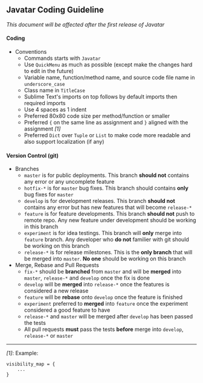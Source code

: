 ## Javatar Coding Guideline

*This document will be affected after the first release of Javatar*

#### Coding

- Conventions
  - Commands starts with `Javatar`
  - Use `QuickMenu` as much as possible (except make the changes hard to edit in the future)
  - Variable name, function/method name, and source code file name in `underscore_case`
  - Class name in `TitleCase`
  - Sublime Text's imports on top follows by default imports then required imports
  - Use 4 spaces as 1 indent
  - Preferred 80x80 code size per method/function or smaller
  - Preferred `{` on the same line as assignment and `}` aligned with the assignment *[1]*
  - Preferred `Dict` over `Tuple` or `List` to make code more readable and also support localization (if any)

#### Version Control (git)

- Branches
  - `master` is for public deployments. This branch **should not** contains any error or any uncomplete feature
  - `hotfix-*` is for `master` bug fixes. This branch should contains **only** bug fixes for `master`
  - `develop` is for development releases. This branch **should not** contains any error but has new features that will become `release-*`
  - `feature` is for feature developments. This branch **should not** push to remote repo. Any new feature under development should be working in this branch
  - `experiment` is for idea testings. This branch will **only** merge into `feature` branch. Any developer who **do not** familier with git should be working on this branch
  - `release-*` is for release milestones. This is the **only branch** that will be merged into `master`. **No one** should be working on this branch
- Merge, Rebase and Pull Requests
  - `fix-*` should be **branched** from `master` and will be **merged** into `master`, `release-*` and `develop` once the fix is done
  - `develop` will be **merged** into `release-*` once the features is considered a new release
  - `feature` will be **rebase** onto `develop` once the feature is finished
  - `experiment` preferred to **merged** into `feature` once the experiment considered a good feature to have
  - `release-*` and `master` will be merged after `develop` has been passed the tests
  - All pull requests **must** pass the tests **before** merge into `develop`, `release-*` or `master`

---
*[1]*: Example:

```
visibility_map = {
    ...
}
```